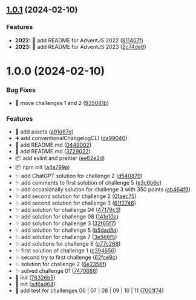 ## [1.0.1](https://github.com/maurodviveros/adventJS/compare/v1.0.0...v1.0.1) (2024-02-10)


### Features

* **2022:** 📝 add README for AdventJS 2022 ([811407f](https://github.com/maurodviveros/adventJS/commit/811407fbf2569f11f6800686c15e8403fd2260d5))
* **2023:** :memo: add README for AdventJS 2023 ([2c74de8](https://github.com/maurodviveros/adventJS/commit/2c74de8ae2c3da595718ab9dd06d4c86f97737d8))



# 1.0.0 (2024-02-10)


### Bug Fixes

* :truck: move challenges 1 and 2 ([935041b](https://github.com/maurodviveros/adventJS/commit/935041b04ffaa190aeb47c6be903c53a01bd3a38))


### Features

* :bento: add assets ([a91d87d](https://github.com/maurodviveros/adventJS/commit/a91d87d5e3313cc435e4035b54d369b1c1355e5f))
* :heavy_plus_sign: add conventionalChangelogCLI ([da99040](https://github.com/maurodviveros/adventJS/commit/da99040a171b0d9430c6c81e208f5fdbc7150c7a))
* :memo: add README.md ([0449002](https://github.com/maurodviveros/adventJS/commit/0449002690c53a89174f39449e726699970b66b5))
* :memo: add README.md ([3729022](https://github.com/maurodviveros/adventJS/commit/37290225ff46aa36c59851b790a643d9ece8602d))
* :package: add eslint and prettier ([ee62e2d](https://github.com/maurodviveros/adventJS/commit/ee62e2d3e12fbd6726c8efb4888254e0b99088ea))
* :package: npm init ([a4a799a](https://github.com/maurodviveros/adventJS/commit/a4a799aa35748e7ca2bedaca304d31d2289b4cb9))
* :sparkles: add ChatGPT solution for challenge 2 ([d540879](https://github.com/maurodviveros/adventJS/commit/d5408795998d0c029e35fa427e9ecdc23dd9c8d6))
* :sparkles: add comments to first solution of challenge 5 ([e3c6b6c](https://github.com/maurodviveros/adventJS/commit/e3c6b6ccf75a7e70117438b37bd2099fa94b51a8))
* :sparkles: add occasionally solution for challenge 3 with 350 points ([ab464f9](https://github.com/maurodviveros/adventJS/commit/ab464f93bc4375dc46f96999574b0482f7f03308))
* :sparkles: add second solution for challenge 2 ([0faec75](https://github.com/maurodviveros/adventJS/commit/0faec75835a2ce6ebd34b6dc759aa5e8a58cc305))
* :sparkles: add second solution for challenge 3 ([61f2746](https://github.com/maurodviveros/adventJS/commit/61f2746b58f697f83e756c93a18211340465aebe))
* :sparkles: add solution for challenge 04 ([47179c3](https://github.com/maurodviveros/adventJS/commit/47179c3835c1408db7c2fea3582c055f66ae6a9f))
* :sparkles: add solution for challenge 08 ([141e10c](https://github.com/maurodviveros/adventJS/commit/141e10c23d8aee5b181809a8ef3ea34917191113))
* :sparkles: add solution for challenge 3 ([32f65f7](https://github.com/maurodviveros/adventJS/commit/32f65f76abafd0b81ffa76e12823edf5bdbbed3f))
* :sparkles: add solution for challenge 5 ([b5dad8a](https://github.com/maurodviveros/adventJS/commit/b5dad8a10c82b3beedf214d0493c4eaecbefd480))
* :sparkles: add solution for challenge 7 ([3e566f5](https://github.com/maurodviveros/adventJS/commit/3e566f59549da497be4bc9df6251986c360e4caf))
* :sparkles: add solutions for challenge 6 ([c77c268](https://github.com/maurodviveros/adventJS/commit/c77c2686745a9d72c497d621142a708fa38fecd6))
* :sparkles: first solution of challenge 1 ([c394656](https://github.com/maurodviveros/adventJS/commit/c394656100312f3f6f12cd8b8806e9eaa3f6e088))
* :sparkles: second try to first challenge ([62fce9c](https://github.com/maurodviveros/adventJS/commit/62fce9c8f0045b0ccfd594ad022edb147559ea92))
* :sparkles: solution for challenge 2 ([6e2356f](https://github.com/maurodviveros/adventJS/commit/6e2356f72c2e95a38761ec844edf69fdfb8295f2))
* :sparkles: solved challenge 01 ([7470688](https://github.com/maurodviveros/adventJS/commit/7470688bdb6745eca5daf31371a3970a4d80bd44))
* :tada: init ([78326b5](https://github.com/maurodviveros/adventJS/commit/78326b56a931d6e0141b192591cd11bf12bb9ce2))
* :tada: init ([ad6ad64](https://github.com/maurodviveros/adventJS/commit/ad6ad64e3b43b65a32de142903fbcd6e7c5bf21e))
* :test_tube: add test for challenges 06 | 07 | 08 | 09 | 10 | 11 ([7001f74](https://github.com/maurodviveros/adventJS/commit/7001f74f8fd371cdfafbb67ba2c06dff57cdbe10))



